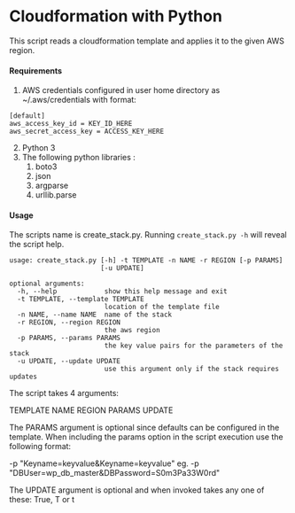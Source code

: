 # Cloudformation with Python 

This script reads a cloudformation template and applies it to the given AWS region. 


#### Requirements

1. AWS credentials configured in user home directory as ~/.aws/credentials with format: 
```
[default]
aws_access_key_id = KEY_ID_HERE
aws_secret_access_key = ACCESS_KEY_HERE
```

2. Python 3
3. The following python libraries : 
	1. boto3
	2. json
	3. argparse
	4. urllib.parse
	
#### Usage

The scripts name is create_stack.py. Running `create_stack.py -h` will reveal the script help. 

```
usage: create_stack.py [-h] -t TEMPLATE -n NAME -r REGION [-p PARAMS]
                       [-u UPDATE]

optional arguments:
  -h, --help            show this help message and exit
  -t TEMPLATE, --template TEMPLATE
                        location of the template file
  -n NAME, --name NAME  name of the stack
  -r REGION, --region REGION
                        the aws region
  -p PARAMS, --params PARAMS
                        the key value pairs for the parameters of the stack
  -u UPDATE, --update UPDATE
                        use this argument only if the stack requires updates
```
                        
<!--<a href="#"><img src="https://i.ibb.co/4mbLdYd/aws-cf-help2.png" alt="aws-cf-help2" border="0" /></a> -->


The script takes 4 arguments:

TEMPLATE
NAME
REGION
PARAMS
UPDATE

The PARAMS argument is optional since defaults can be configured in the template. When including the params option in the script execution use the following format: 

-p "Keyname=keyvalue&Keyname=keyvalue"
eg.
-p "DBUser=wp_db_master&DBPassword=S0m3Pa33W0rd"

The UPDATE argument is optional and when invoked takes any one of these: True, T or t

